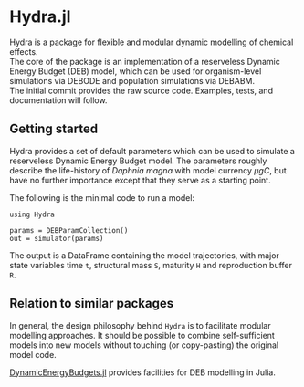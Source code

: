 # Hydra.jl

Hydra is a package for flexible and modular dynamic modelling of chemical effects. <br>
The core of the package is an implementation of a reserveless Dynamic Energy Budget (DEB) model, 
which can be used for organism-level simulations via DEBODE and population simulations via DEBABM. <br>
The initial commit provides the raw source code. Examples, tests, and documentation will follow.

## Getting started

Hydra provides a set of default parameters which can be used to simulate a reserveless Dynamic Energy Budget model. 
The parameters roughly describe the life-history of *Daphnia magna* with model currency $\mu g C$, but have no further importance except that they serve as a starting point. <br>

The following is the minimal code to run a model:
```
using Hydra

params = DEBParamCollection()
out = simulator(params)
```

The output is a DataFrame containing the model trajectories, with major state variables time `t`, structural mass `S`, maturity `H` and reproduction buffer `R`.


## Relation to similar packages

In general, the design philosophy behind `Hydra` is to facilitate modular modelling approaches. 
It should be possible to combine self-sufficient models into new models without touching (or copy-pasting) the original model code. <br>

[DynamicEnergyBudgets.jl](https://github.com/BiophysicalEcology/DynamicEnergyBudgets.jl) provides facilities for DEB modelling in Julia. <br>
